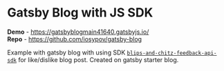 # Gatsby Blog with JS SDK

**Demo** - https://gatsbyblogmain41640.gatsbyjs.io/   
**Repo** - https://github.com/iosypov/gatsby-blog

Example with gatsby blog with using SDK [`blips-and-chitz-feedback-api-sdk`](https://www.npmjs.com/package/blips-and-chitz-feedback-api-sdk) for like/dislike blog post.
Created on gatsby starter blog.
